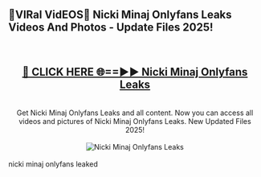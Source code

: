 <h2>🔴VIRal VidEOS🔴 Nicki Minaj Onlyfans Leaks Videos And Photos - Update Files 2025!</h2>
<br>
<div align="center">
<h2><a href="https://virallinks.top/odZfE0" rel="nofollow">🔴 CLICK HERE 🌐==►► Nicki Minaj Onlyfans Leaks</a></h2>
<br>
Get Nicki Minaj Onlyfans Leaks and all content. Now you can access all videos and pictures of Nicki Minaj Onlyfans Leaks. New Updated Files 2025!
<br>
<br>
<a href="https://virallinks.top/odZfE0" rel="nofollow" data-target="animated-image.originalLink"><img src="https://i.imgur.com/dJHk4Zq.gif)" alt="Nicki Minaj Onlyfans Leaks" style="max-width: 100%; display: inline-block;" data-target="animated-image.originalImage"></a>
</div>
<br>
nicki minaj onlyfans leaked